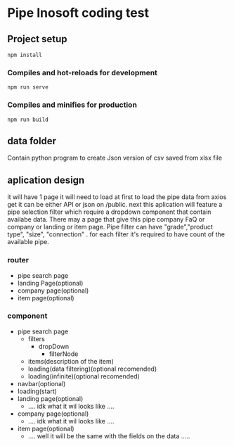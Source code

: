 # Pipe Inosoft coding test

## Project setup
```
npm install
```

### Compiles and hot-reloads for development
```
npm run serve
```

### Compiles and minifies for production
```
npm run build
```

## data folder
Contain python program to create Json version of csv saved from xlsx file

## aplication design
it will have 1 page it will need to load at first to load the pipe data from axios get it can be either API or json on /public. next this aplication will feature a pipe selection filter which require a dropdown component that contain availabe data. There may a page that give this pipe company FaQ or company or landing or item page. Pipe filter can have "grade","product type", "size", "connection" . for each filter it's required to have count of the available pipe. 

### router
* pipe search page
* landing Page(optional)
* company page(optional)
* item page(optional)

### component
* pipe search page
    * filters
        * dropDown
            * filterNode
    * items(description of the item)
    * loading(data filtering)(optional recomended)
    * loading(infinite)(optional recomended)
* navbar(optional)
* loading(start)
* landing page(optional)
    * .... idk what it wil looks like ....
* company page(optional)
    * .... idk what it wil looks like ....
* item page(optional)
    * .... well it will be the same with the fields on the data .....

